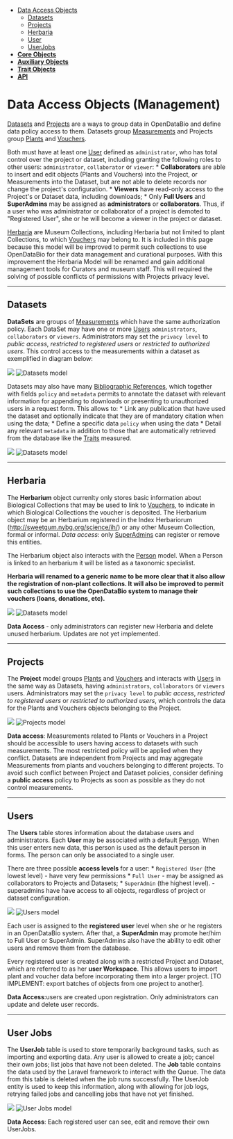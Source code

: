 * [Data Access Objects](#)
  * [Datasets](#datasets)
  * [Projects](#projects)
  * [Herbaria](#herbaria)
  * [User](#users)      
  * [UserJobs](#jobs)      
* [**Core Objects**](Core-Objects)
* [**Auxiliary Objects**](Auxiliary-Objects)
* [**Trait Objects**](Trait-Objects)
* [**API**](API)

# Data Access Objects (Management)

[Datasets](#datasets) and [Projects](#projects) are a ways to group data in OpenDataBio and define data policy access to them. Datasets group [Measurements](Trait-Objects#measurements) and Projects group [Plants](Core-Objects#plants) and [Vouchers](Core-Objects#vouchers).

Both must have at least one [User](#users) defined as `administrator`, who has total control over the project or dataset, including granting the following roles to other users: `administrator`, `collaborator` or `viewer`:
    * **Collaborators** are able to insert and edit objects (Plants and Vouchers) into the Project, or Measurements into the Dataset, but are not able to delete records nor change the project's configuration.
    * **Viewers** have read-only access to the Project's or Dataset data, including downloads;
    * Only **Full Users** and **SuperAdmins** may be assigned as **administrators** or **collaborators**. Thus, if a user who was administrator or collaborator of a project is demoted to "Registered User", she or he will become a viewer in the project or dataset.

[Herbaria](#herbaria) are Museum Collections, including Herbaria but not limited to plant Collections, to which [Vouchers](Core-Objects#vouchers) may belong to. It is included in this page because this model will be improved to permit such collections to use OpenDataBio for their data management and curational purposes. With this improvement the Herbaria Model will be renamed and gain additional management tools for Curators and museum staff. This will required the solving of possible conflicts of permissions with Projects privacy level.


<a name="datasets"></a>
***
## Datasets
**DataSets** are groups of [Measurements](Trait-Objects#measurements) which have the same authorization policy. Each DataSet may have one or more [Users](#users)  `administrators`, `collaborators` or `viewers`. Administrators may set the `privacy level` to *public access*, *restricted to registered users* or *restricted to authorized users*. This control access to the measurements within a dataset as exemplified in diagram below:

![](https://github.com/opendatabio/datamodel/blob/master/dataset_model.png)
<img src="{{ asset('images/docs/dataset_model.png') }}" alt="Datasets model" with=350>

Datasets may also have many [Bibliographic References](Auxiliary-Objects#bibreferences), which together with fields `policy` and `metadata` permits to annotate the dataset with relevant information for appending to downloads or presenting to unauthorized users in a request form. This allows to:
    * Link any publication that have used the dataset and optionally indicate that they are of mandatory citation when using the data;
    * Define a specific data `policy` when using the data
    * Detail any relevant `metadata` in addition to those that are automatically retrieved from the database like the [Traits](Trait-Objects#traits) measured.


![](https://github.com/opendatabio/datamodel/blob/master/dataset_bibreference.png)
<img src="{{ asset('images/docs/dataset_bibreference.png') }}" alt="Datasets model" with=350>


<a name="herbaria"></a>
***
## Herbaria
The **Herbarium** object currenlty only stores basic information about Biological Collections that may be used to link to [Vouchers](Core-Objects#voucher), to indicate in which Biological Collections the voucher is deposited. The Herbarium object may be an Herbarium registered in the Index Herbariorum (http://sweetgum.nybg.org/science/ih/) or any other Museum Collection, formal or informal.  *Data access:* only [SuperAdmins](#users) can register or remove this entities.

The Herbarium object also interacts with the [Person](Auxiliary-Objects#persons) model. When a Person is linked to an herbarium it will be listed as a taxonomic specialist.

**Herbaria will renamed to a generic name to be more clear that it also allow the registration of non-plant collections. It will also be improved to permit such collections to use the OpenDataBio system to manage their vouchers (loans, donations, etc).**


![](https://github.com/opendatabio/datamodel/blob/master/herbaria_model.png)
<img src="{{ asset('images/docs/herbaria_model.png') }}" alt="Datasets model" with=350>


**Data Access** - only administrators can register new Herbaria and delete unused herbarium. Updates are not yet implemented.

<a name="projects"></a>
***
## Projects
The **Project** model groups [Plants](Core-Objects#plants) and [Vouchers](Core-Objects#vouchers) and interacts with [Users](#users) in the same way as Datasets, having  `administrators`, `collaborators` or `viewers` users. Administrators may set the `privacy level` to *public access*, *restricted to registered users* or *restricted to authorized users*, which controls the data for the Plants and Vouchers objects belonging to the Project.


![](https://github.com/opendatabio/datamodel/blob/master/project_model.png)
<img src="{{ asset('images/docs/project_model.png') }}" alt="Projects model" with=350>


**Data access**: Measurements related to Plants or Vouchers in a Project should be accessible to users having access to datasets with such measurements. The most restricted policy will be applied when they conflict. Datasets are independent from Projects and may aggregate Measurements from plants and vouchers belonging to different projects. To avoid such conflict between Project and Dataset policies, consider defining a **public access**  policy to Projects as soon as possible as they do not control measurements.


<a name="users"></a>
***
## Users
The **Users** table stores information about the database users and administrators. Each **User** may be associated with a default [Person](Auxiliary-Objects#persons). When this user enters new data, this person is used as the default person in forms. The person can only be associated to a single user.

There are three possible **access levels** for a user:
    * `Registered User` (the lowest level) - have very few permissions
    * `Full User` - may be assigned as collaborators to Projects and Datasets;
    * `SuperAdmin` (the highest level). - superadmins have have access to all objects, regardless of project or dataset configuration.


![](https://github.com/opendatabio/datamodel/blob/master/user_model.png)
<img src="{{ asset('images/docs/user_model.png') }}" alt="Users model" with=350>

Each user is assigned to the **registered user** level when she or he registers in an OpenDataBio system. After that, a **SuperAdmin** may promote her/him to Full User or SuperAdmin. SuperAdmins also have the ability to edit other users and remove them from the database.


Every registered user is created along with a restricted Project and Dataset,  which are referred to as her **user Workspace**. This allows users to import plant and voucher data before incorporating them into a larger project. [TO IMPLEMENT: export batches of objects from one project to another].


**Data Access**:users are created upon registration. Only administrators can update and delete user records.


<a name="jobs"></a>
***
## User Jobs
The **UserJob** table is used to store temporarily background tasks, such as importing and exporting data. Any user is allowed to create a job; cancel their own jobs; list jobs that have not been deleted. The **Job** table contains the data used by the Laravel framework to interact with the Queue. The data from this table is deleted when the job runs successfully. The UserJob entity is used to keep this information, along with allowing for job logs, retrying failed jobs and cancelling jobs that have not yet finished.


![](https://github.com/opendatabio/datamodel/blob/master/user_userjob.png)
<img src="{{ asset('images/docs/user_userjob.png') }}" alt="User Jobs model" with=350>


**Data Access**: Each registered user can see, edit and remove their own UserJobs.
